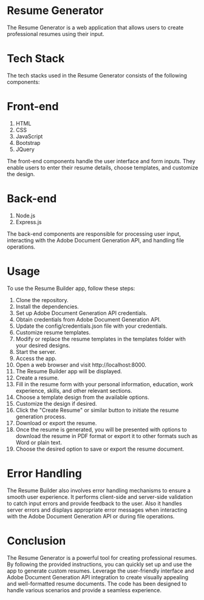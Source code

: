 # Resume Generator
The Resume Generator is a web application that allows users to create professional resumes using their input.
# Tech Stack
The tech stacks used in the Resume Generator consists of the following components:

# Front-end
1. HTML
2. CSS
3. JavaScript
4. Bootstrap
5. JQuery

The front-end components handle the user interface and form inputs. They enable users to enter their resume details, choose templates, and customize the design.

# Back-end
1. Node.js
2. Express.js

The back-end components are responsible for processing user input, interacting with the Adobe Document Generation API, and handling file operations.

# Usage
To use the Resume Builder app, follow these steps:

1. Clone the repository.
2. Install the dependencies.
3. Set up Adobe Document Generation API credentials.
4. Obtain credentials from Adobe Document Generation API.
5. Update the config/credentials.json file with your credentials.
6. Customize resume templates.
7. Modify or replace the resume templates in the templates folder with your desired designs.
8. Start the server.
9. Access the app.
10. Open a web browser and visit http://localhost:8000.
11. The Resume Builder app will be displayed.
12. Create a resume.
13. Fill in the resume form with your personal information, education, work experience, skills, and other relevant sections.
14. Choose a template design from the available options.
15. Customize the design if desired.
16. Click the "Create Resume" or similar button to initiate the resume generation process.
17. Download or export the resume.
18. Once the resume is generated, you will be presented with options to download the resume in PDF format or export it to other formats such as Word or plain text.
19. Choose the desired option to save or export the resume document.

# Error Handling
The Resume Builder also involves error handling mechanisms to ensure a smooth user experience. It performs client-side and server-side validation to catch input errors and provide feedback to the user. Also it handles server errors and displays appropriate error messages when interacting with the Adobe Document Generation API or during file operations.

# Conclusion
The Resume Generator is a powerful tool for creating professional resumes. By following the provided instructions, you can quickly set up and use the app to generate custom resumes. Leverage the user-friendly interface and Adobe Document Generation API integration to create visually appealing and well-formatted resume documents. The code has been designed to handle various scenarios and provide a seamless experience.
